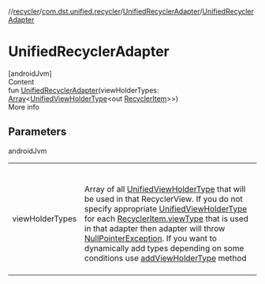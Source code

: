 //[recycler](../../../index.md)/[com.dst.unified.recycler](../index.md)/[UnifiedRecyclerAdapter](index.md)/[UnifiedRecyclerAdapter](-unified-recycler-adapter.md)



# UnifiedRecyclerAdapter  
[androidJvm]  
Content  
fun [UnifiedRecyclerAdapter](-unified-recycler-adapter.md)(viewHolderTypes: [Array](https://kotlinlang.org/api/latest/jvm/stdlib/kotlin/-array/index.html)<[UnifiedViewHolderType](../-unified-view-holder-type/index.md)<out [RecyclerItem](../-recycler-item/index.md)>>)  
More info  


## Parameters  
  
androidJvm  
  
| | |
|---|---|
| <a name="com.dst.unified.recycler/UnifiedRecyclerAdapter/UnifiedRecyclerAdapter/#kotlin.Array[com.dst.unified.recycler.UnifiedViewHolderType[com.dst.unified.recycler.RecyclerItem]]/PointingToDeclaration/"></a>viewHolderTypes| <a name="com.dst.unified.recycler/UnifiedRecyclerAdapter/UnifiedRecyclerAdapter/#kotlin.Array[com.dst.unified.recycler.UnifiedViewHolderType[com.dst.unified.recycler.RecyclerItem]]/PointingToDeclaration/"></a><br><br>Array of all [UnifiedViewHolderType](../-unified-view-holder-type/index.md) that will be used in that RecyclerView. If you do not specify appropriate [UnifiedViewHolderType](../-unified-view-holder-type/index.md) for each [RecyclerItem.viewType](../-recycler-item/view-type.md) that is used in that adapter then adapter will throw [NullPointerException](https://kotlinlang.org/api/latest/jvm/stdlib/kotlin/-null-pointer-exception/index.html). If you want to dynamically add types depending on some conditions use [addViewHolderType](add-view-holder-type.md) method<br><br>|
  
  



